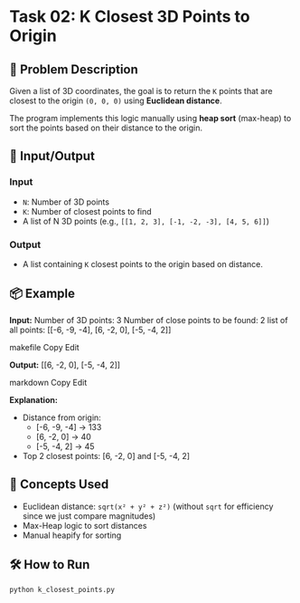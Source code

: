 # Task 02: K Closest 3D Points to Origin

## 🧠 Problem Description

Given a list of 3D coordinates, the goal is to return the `K` points that are closest to the origin `(0, 0, 0)` using **Euclidean distance**.

The program implements this logic manually using **heap sort** (max-heap) to sort the points based on their distance to the origin.

## 🚀 Input/Output

### Input

- `N`: Number of 3D points
- `K`: Number of closest points to find
- A list of N 3D points (e.g., `[[1, 2, 3], [-1, -2, -3], [4, 5, 6]]`)

### Output

- A list containing `K` closest points to the origin based on distance.

## 📦 Example

**Input:**
Number of 3D points: 3
Number of close points to be found: 2
list of all points: [[-6, -9, -4], [6, -2, 0], [-5, -4, 2]]

makefile
Copy
Edit

**Output:**
[[6, -2, 0], [-5, -4, 2]]

markdown
Copy
Edit

**Explanation:**
- Distance from origin:
  - [-6, -9, -4] → 133
  - [6, -2, 0] → 40
  - [-5, -4, 2] → 45
- Top 2 closest points: [6, -2, 0] and [-5, -4, 2]

## 🧩 Concepts Used

- Euclidean distance: `sqrt(x² + y² + z²)` (without `sqrt` for efficiency since we just compare magnitudes)
- Max-Heap logic to sort distances
- Manual heapify for sorting

## 🛠️ How to Run

```bash
python k_closest_points.py